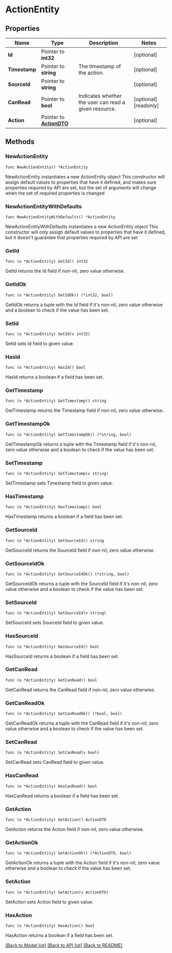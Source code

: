 # ActionEntity

## Properties

Name | Type | Description | Notes
------------ | ------------- | ------------- | -------------
**Id** | Pointer to **int32** |  | [optional] 
**Timestamp** | Pointer to **string** | The timestamp of the action. | [optional] 
**SourceId** | Pointer to **string** |  | [optional] 
**CanRead** | Pointer to **bool** | Indicates whether the user can read a given resource. | [optional] [readonly] 
**Action** | Pointer to [**ActionDTO**](ActionDTO.md) |  | [optional] 

## Methods

### NewActionEntity

`func NewActionEntity() *ActionEntity`

NewActionEntity instantiates a new ActionEntity object
This constructor will assign default values to properties that have it defined,
and makes sure properties required by API are set, but the set of arguments
will change when the set of required properties is changed

### NewActionEntityWithDefaults

`func NewActionEntityWithDefaults() *ActionEntity`

NewActionEntityWithDefaults instantiates a new ActionEntity object
This constructor will only assign default values to properties that have it defined,
but it doesn't guarantee that properties required by API are set

### GetId

`func (o *ActionEntity) GetId() int32`

GetId returns the Id field if non-nil, zero value otherwise.

### GetIdOk

`func (o *ActionEntity) GetIdOk() (*int32, bool)`

GetIdOk returns a tuple with the Id field if it's non-nil, zero value otherwise
and a boolean to check if the value has been set.

### SetId

`func (o *ActionEntity) SetId(v int32)`

SetId sets Id field to given value.

### HasId

`func (o *ActionEntity) HasId() bool`

HasId returns a boolean if a field has been set.

### GetTimestamp

`func (o *ActionEntity) GetTimestamp() string`

GetTimestamp returns the Timestamp field if non-nil, zero value otherwise.

### GetTimestampOk

`func (o *ActionEntity) GetTimestampOk() (*string, bool)`

GetTimestampOk returns a tuple with the Timestamp field if it's non-nil, zero value otherwise
and a boolean to check if the value has been set.

### SetTimestamp

`func (o *ActionEntity) SetTimestamp(v string)`

SetTimestamp sets Timestamp field to given value.

### HasTimestamp

`func (o *ActionEntity) HasTimestamp() bool`

HasTimestamp returns a boolean if a field has been set.

### GetSourceId

`func (o *ActionEntity) GetSourceId() string`

GetSourceId returns the SourceId field if non-nil, zero value otherwise.

### GetSourceIdOk

`func (o *ActionEntity) GetSourceIdOk() (*string, bool)`

GetSourceIdOk returns a tuple with the SourceId field if it's non-nil, zero value otherwise
and a boolean to check if the value has been set.

### SetSourceId

`func (o *ActionEntity) SetSourceId(v string)`

SetSourceId sets SourceId field to given value.

### HasSourceId

`func (o *ActionEntity) HasSourceId() bool`

HasSourceId returns a boolean if a field has been set.

### GetCanRead

`func (o *ActionEntity) GetCanRead() bool`

GetCanRead returns the CanRead field if non-nil, zero value otherwise.

### GetCanReadOk

`func (o *ActionEntity) GetCanReadOk() (*bool, bool)`

GetCanReadOk returns a tuple with the CanRead field if it's non-nil, zero value otherwise
and a boolean to check if the value has been set.

### SetCanRead

`func (o *ActionEntity) SetCanRead(v bool)`

SetCanRead sets CanRead field to given value.

### HasCanRead

`func (o *ActionEntity) HasCanRead() bool`

HasCanRead returns a boolean if a field has been set.

### GetAction

`func (o *ActionEntity) GetAction() ActionDTO`

GetAction returns the Action field if non-nil, zero value otherwise.

### GetActionOk

`func (o *ActionEntity) GetActionOk() (*ActionDTO, bool)`

GetActionOk returns a tuple with the Action field if it's non-nil, zero value otherwise
and a boolean to check if the value has been set.

### SetAction

`func (o *ActionEntity) SetAction(v ActionDTO)`

SetAction sets Action field to given value.

### HasAction

`func (o *ActionEntity) HasAction() bool`

HasAction returns a boolean if a field has been set.


[[Back to Model list]](../README.md#documentation-for-models) [[Back to API list]](../README.md#documentation-for-api-endpoints) [[Back to README]](../README.md)


